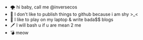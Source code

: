 - 🌪️ hi baby, call me @inversecos
- 👀 I don't like to publish things to github because i am shy >_<
- 💞️ I like to play on my laptop & write bada$$ blogs
- 🗡️ I will bash u if u are mean 2 me
- 💣 meow

<!---
inversecos/inversecos is a ✨ special ✨ repository because its `README.md` (this file) appears on your GitHub profile.
You can click the Preview link to take a look at your changes.
--->
